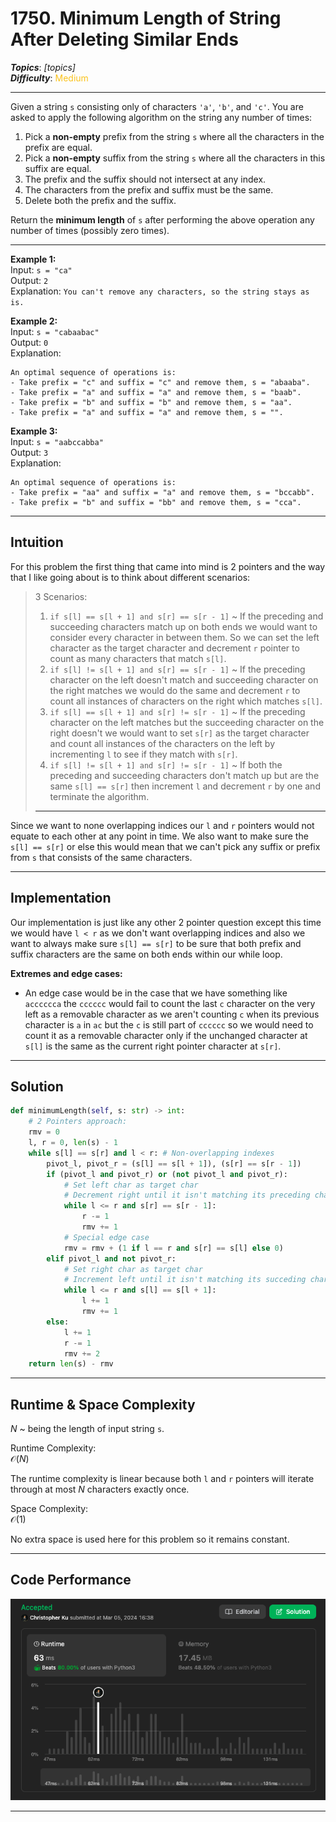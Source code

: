 # 1750. Minimum Length of String After Deleting Similar Ends
***Topics***: *[topics]*  
***Difficulty***: <span style="color: #fac31d;">Medium</span>
<!-- green: #46c6c2, yellow: #fac31d, red: #f8615c-->
---
Given a string `s` consisting only of characters `'a'`, `'b'`, and `'c'`. You are asked to apply the following algorithm on the string any number of times:

1. Pick a **non-empty** prefix from the string `s` where all the characters in the prefix are equal.
2. Pick a **non-empty** suffix from the string `s` where all the characters in this suffix are equal.
3. The prefix and the suffix should not intersect at any index.
4. The characters from the prefix and suffix must be the same.
5. Delete both the prefix and the suffix.  

Return the **minimum length** of `s` after performing the above operation any number of times (possibly zero times).

---
**Example 1:**  
Input: `s = "ca"`  
Output: `2`  
Explanation: `You can't remove any characters, so the string stays as is.`  

**Example 2:**  
Input: `s = "cabaabac"`  
Output: `0`  
Explanation:
```
An optimal sequence of operations is:
- Take prefix = "c" and suffix = "c" and remove them, s = "abaaba".
- Take prefix = "a" and suffix = "a" and remove them, s = "baab".
- Take prefix = "b" and suffix = "b" and remove them, s = "aa".
- Take prefix = "a" and suffix = "a" and remove them, s = "".
```

**Example 3:**  
Input: `s = "aabccabba"`  
Output: `3`  
Explanation:
```
An optimal sequence of operations is:
- Take prefix = "aa" and suffix = "a" and remove them, s = "bccabb".
- Take prefix = "b" and suffix = "bb" and remove them, s = "cca".
```

---
## Intuition
For this problem the first thing that came into mind is 2 pointers and the way that I like going about is to think about different scenarios: 
> 3 Scenarios:
> 1. `if s[l] == s[l + 1] and s[r] == s[r - 1]` ~ If the preceding and succeeding characters match up on both ends we would want to consider every character in between them. So we can set the left character as the target character and decrement `r` pointer to count as many characters that match `s[l]`.
> 2. `if s[l] != s[l + 1] and s[r] == s[r - 1]` ~ If the preceding character on the left doesn't match and succeeding character on the right matches we would do the same and decrement `r` to count all instances of characters on the right which matches `s[l]`.
> 3. `if s[l] == s[l + 1] and s[r] != s[r - 1]` ~ If the preceding character on the left matches but the succeeding character on the right doesn't we would want to set `s[r]` as the target character and count all instances of the characters on the left by incrementing `l` to see if they match with `s[r]`.
> 4. `if s[l] != s[l + 1] and s[r] != s[r - 1]` ~ If both the preceding and succeeding characters don't match up but are the same `s[l] == s[r]` then increment `l` and decrement `r` by one and terminate the algorithm.
>
> ---

Since we want to none overlapping indices our `l` and `r` pointers would not equate to each other at any point in time. We also want to make sure the `s[l] == s[r]` or else this would mean that we can't pick any suffix or prefix from `s` that consists of the same characters.

---
## Implementation
Our implementation is just like any other 2 pointer question except this time we would have `l < r` as we don't want overlapping indices and also we want to always make sure `s[l] == s[r]` to be sure that both prefix and suffix characters are the same on both ends within our while loop.

**Extremes and edge cases:**
- An edge case would be in the case that we have something like `acccccca` the `cccccc` would fail to count the last `c` character on the very left as a removable character as we aren't counting `c` when its previous character is `a` in `ac` but the `c` is still part of `cccccc` so we would need to count it as a removable character only if the unchanged character at `s[l]` is the same as the current right pointer character at `s[r]`.

---
## Solution
```python
def minimumLength(self, s: str) -> int:
    # 2 Pointers approach:
    rmv = 0
    l, r = 0, len(s) - 1
    while s[l] == s[r] and l < r: # Non-overlapping indexes
        pivot_l, pivot_r = (s[l] == s[l + 1]), (s[r] == s[r - 1])
        if (pivot_l and pivot_r) or (not pivot_l and pivot_r):
            # Set left char as target char
            # Decrement right until it isn't matching its preceding char
            while l <= r and s[r] == s[r - 1]:
                r -= 1
                rmv += 1
            # Special edge case
            rmv = rmv + (1 if l == r and s[r] == s[l] else 0)
        elif pivot_l and not pivot_r:
            # Set right char as target char
            # Increment left until it isn't matching its succeding char
            while l <= r and s[l] == s[l + 1]:
                l += 1
                rmv += 1
        else:
            l += 1
            r -= 1
            rmv += 2
    return len(s) - rmv
```
---
## Runtime & Space Complexity
$N$ ~ being the length of input string `s`.  

Runtime Complexity:  
$\mathcal{O}(N)$

The runtime complexity is linear because both `l` and `r` pointers will iterate through at most $N$ characters exactly once.

Space Complexity:  
$\mathcal{O}(1)$

No extra space is used here for this problem so it remains constant.

---
## Code Performance
![[lc number] code performance](../../resources/code-performances/lc-1750.png)

---